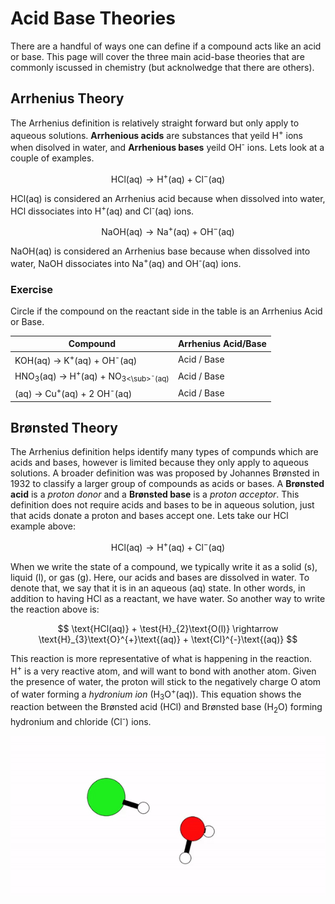 # Acid Base Theories

There are a handful of ways one can define if a compound acts like an acid or base. This page will cover the three main acid-base theories that are commonly iscussed in chemistry (but acknolwedge that there are others).

## Arrhenius Theory

The Arrhenius definition is relatively straight forward but only apply to aqueous solutions. **Arrhenious acids** are substances that yeild H<sup>+</sup> ions when disolved in water, and **Arrhenious bases** yeild OH<sup>-</sup> ions. Lets look at a couple of examples.

$$ \text{HCl(aq)} \rightarrow \text{H}^{+}\text{(aq)} + \text{Cl}^{-}\text{(aq)} $$

HCl(aq) is considered an Arrhenius acid because when dissolved into water, HCl dissociates into H<sup>+</sup>(aq) and Cl<sup>-</sup>(aq) ions.

$$ \text{NaOH(aq)} \rightarrow \text{Na}^{+}\text{(aq)} + \text{OH}^{-}\text{(aq)} $$

NaOH(aq) is considered an Arrhenius base because when dissolved into water, NaOH dissociates into Na<sup>+</sup>(aq) and OH<sup>-</sup>(aq) ions.

### Exercise
Circle if the compound on the reactant side in the table is an Arrhenius Acid or Base.

|Compound | Arrhenius Acid/Base |
| ------- | ------------------- |
| KOH(aq) $\rightarrow$ K<sup>+</sup>(aq) + OH<sup>-</sup>(aq) | Acid  / Base |
| HNO<sub>3</sub>(aq) $\rightarrow$ H<sup>+</sup>(aq) + NO<sub>3<\sub><sup>-</sup>(aq) | Acid  / Base |
|     (aq) $\rightarrow$ Cu<sup>+</sup>(aq) + 2 OH<sup>-</sup>(aq) | Acid  / Base |

## Brønsted Theory

The Arrhenius definition helps identify many types of compunds which are acids and bases, however is limited because they only apply to aqueous solutions. A broader definition was was proposed by Johannes Brønsted in 1932 to classify a larger group of compounds as acids or bases. A **Brønsted acid** is a *proton donor* and a **Brønsted base** is a *proton acceptor*. This definition does not require acids and bases to be in aqueous solution, just that acids donate a proton and bases accept one. Lets take our HCl example above:

$$ \text{HCl(aq)} \rightarrow \text{H}^{+}\text{(aq)} + \text{Cl}^{-}\text{(aq)} $$

When we write the state of a compound, we typically write it as a solid (s), liquid (l), or gas (g). Here, our acids and bases are dissolved in water. To denote that, we say that it is in an aqueous (aq) state. In other words, in addition to having HCl as a reactant, we have water. So another way to write the reaction above is:

$$ \text{HCl(aq)} + \test{H}_{2}\text{O(l)} \rightarrow \text{H}_{3}\text{O}^{+}\text{(aq)} + \text{Cl}^{-}\text{(aq)} $$

This reaction is more representative of what is happening in the reaction. H<sup>+</sup> is a very reactive atom, and will want to bond with another atom. Given the presence of water, the proton will stick to the negatively charge O atom of water forming a *hydronium ion* (H<sub>3</sub>O<sup>+</sup>(aq)). This equation shows the reaction between the Brønsted acid (HCl) and Brønsted base (H<sub>2</sub>O) forming hydronium and chloride (Cl<sup>-</sup>) ions.

![Test Text](../Images/HCl-H2O.gif)